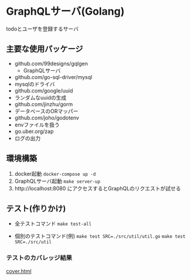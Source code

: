 # GraphQLサーバ(Golang)
todoとユーザを登録するサーバ

## 主要な使用パッケージ
- github.com/99designs/gqlgen
  - GraphQLサーバ
-	github.com/go-sql-driver/mysql
  - mysqlのドライバ
-	github.com/google/uuid
  - ランダムなuuidの生成
-	github.com/jinzhu/gorm
  - データベースのORマッパー
-	github.com/joho/godotenv
  - envファイルを扱う
-	go.uber.org/zap
  - ログの出力

## 環境構築
1. docker起動 `docker-compose up -d`
2. GraphQLサーバ起動 `make server-up`
3. http://localhost:8080 にアクセスするとGraphQLのリクエストが試せる

## テスト(作りかけ)
- 全テストコマンド
`make test-all`

- 個別のテストコマンド(例)
`make test SRC=./src/util/util.go`
`make test SRC=./src/util`

### テストのカバレッジ結果
[cover.html](go/cover.html)